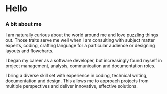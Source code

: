 # Hello
### A bit about me
I am naturally curious about the world around me and love puzzling things out. Those traits serve me well when I am consulting with subject matter experts, coding, crafting language for a particular audience or designing layouts and flowcharts.

I began my career as a software developer, but increasingly found myself in project management, analysis, communication and documentation roles.

I bring a diverse skill set with experience in coding, technical writing, documentation and design. This allows me to approach projects from multiple perspectives and deliver innovative, effective solutions.
